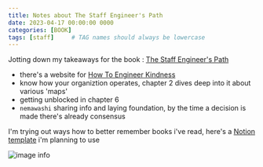 ```yaml
---
title: Notes about The Staff Engineer's Path
date: 2023-04-17 00:00:00 0000
categories: [BOOK]
tags: [staff]     # TAG names should always be lowercase
---
```


Jotting down my takeaways for the book : [The Staff Engineer's Path](https://bookshop.org/p/books/the-staff-engineer-s-path-a-guide-for-individual-contributors-navigating-growth-and-change-tanya-reilly/18369968?ean=9781098118730)

- there's a website for [How To Engineer Kindness](https://www.kind.engineering/)
- know how your organiztion operates, chapter 2 dives deep into it about various 'maps'
- getting unblocked in chapter 6
- `nemawashi` sharing info and laying foundation, by the time a decision is made there's already consensus


I'm trying out ways how to better remember books i've read, here's a [Notion template](https://lizziefilips.gumroad.com/l/veqls?_gl=1*b6d28v*_ga*MTUzOTM3ODI1LjE2NTg0MTI3NTA.*_ga_6LJN6D94N6*MTY1ODQxMjc1MS4xLjEuMTY1ODQxNDE2Mi4w) i'm planning to use


![image info](../../assets/staffBookCvr.jpg)





